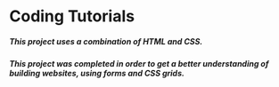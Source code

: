 # Coding Tutorials
 
##### This project uses a combination of HTML and CSS. 
##### This project was completed in order to get a better understanding of building websites, using forms and CSS grids. 


#####   
#####    
